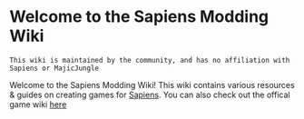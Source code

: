 # Welcome to the Sapiens Modding Wiki
    This wiki is maintained by the community, and has no affiliation with Sapiens or MajicJungle

Welcome to the Sapiens Modding Wiki! This wiki contains various resources & guides on creating games for [Sapiens](https://www.playsapiens.com/). You can also check out the offical game wiki [here](https://wiki.playsapiens.com/)